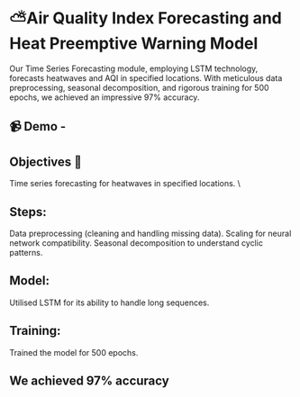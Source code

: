# ⛅Air Quality Index Forecasting and Heat Preemptive Warning Model

Our Time Series Forecasting module, employing LSTM technology, forecasts heatwaves and AQI in specified locations. 
With meticulous data preprocessing, seasonal decomposition, and rigorous training for 500 epochs, we achieved an impressive 97% accuracy. 

## 📹 Demo - 


## Objectives 🌟
Time series forecasting for heatwaves in specified locations. \

## Steps: 
Data preprocessing (cleaning and handling missing data). 
Scaling for neural network compatibility. 
Seasonal decomposition to understand cyclic patterns.

## Model: 
Utilised LSTM for its ability to handle long sequences. 

## Training: 
Trained the model for 500 epochs. 

## We achieved 97% accuracy

